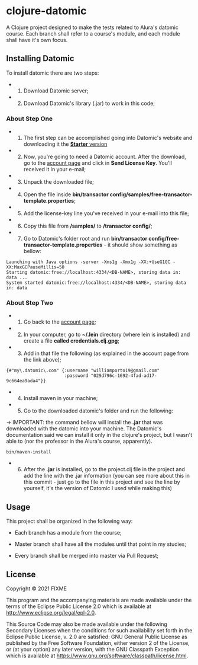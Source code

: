 # clojure-datomic

A Clojure project designed to make the tests related to Alura's datomic course. Each branch shall refer to a course's
module, and each module shall have it's own focus.

## Installing Datomic

To install datomic there are two steps:

* 1. Download Datomic server;
    
* 2. Download Datomic's library (.jar) to work in this code;
    
### About Step One

* 1. The first step can be accomplished going into Datomic's website and downloading it the [**Starter** version](https://www.datomic.com/get-datomic.html) 

* 2. Now, you're going to need a Datomic account. After the download, go to the [account page](https://my.datomic.com/account) 
     and click in **Send License Key**. You'll received it in your e-mail;
    
* 3. Unpack the downloaded file;
    
* 4. Open the file inside **bin/transactor config/samples/free-transactor-template.properties**;
    
* 5. Add the license-key line you've received in your e-mail into this file;
    
* 6. Copy this file from **/samples/** to **/transactor config/**;
    
* 7. Go to Datomic's folder root and run **bin/transactor config/free-transactor-template.properties** - it should show 
     something as bellow:

```cmdline
Launching with Java options -server -Xms1g -Xmx1g -XX:+UseG1GC -XX:MaxGCPauseMillis=50
Starting datomic:free://localhost:4334/<DB-NAME>, storing data in: data ...
System started datomic:free://localhost:4334/<DB-NAME>, storing data in: data
```

### About Step Two

* 1. Go back to the [account page](https://my.datomic.com/account);
    
* 2. In your computer, go to **~/.lein** directory (where lein is installed) and create a file 
     **called credentials.clj.gpg**;

* 3. Add in that file the following (as explained in the account page from the link above);

```cmdline
{#"my\.datomic\.com" {:username "williamporto19@gmail.com"
                      :password "029d796c-1692-4fad-ad17-9c664ea9ada4"}}
```

* 4. Install maven in your machine;
    
* 5. Go to the downloaded datomic's folder and run the following:

-> IMPORTANT: the command bellow will install the **.jar** that was downloaded with the datomic into your machine.
   The Datomic's documentation said we can install it only in the clojure's project, but I wasn't able to (nor the professor
   in the Alura's course, apparently).

```cmdline
bin/maven-install
```

* 6. After the **.jar** is installed, go to the project.clj file in the project and add the line with the .jar information 
     (you can see more about this in this commit - just go to the file in this project and see the line by yourself, it's
     the version of Datomic I used while making this)

## Usage

This project shall be organized in the following way:

* Each branch has a module from the course;

* Master branch shall have all the modules until that point in my studies;

* Every branch shall be merged into master via Pull Request;

## License

Copyright © 2021 FIXME

This program and the accompanying materials are made available under the
terms of the Eclipse Public License 2.0 which is available at
http://www.eclipse.org/legal/epl-2.0.

This Source Code may also be made available under the following Secondary
Licenses when the conditions for such availability set forth in the Eclipse
Public License, v. 2.0 are satisfied: GNU General Public License as published by
the Free Software Foundation, either version 2 of the License, or (at your
option) any later version, with the GNU Classpath Exception which is available
at https://www.gnu.org/software/classpath/license.html.
